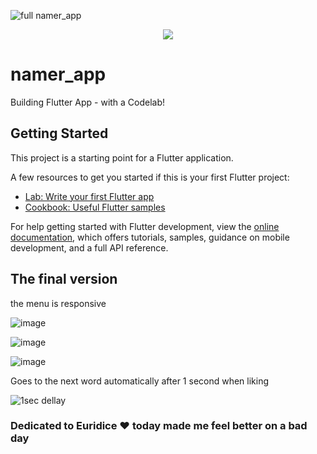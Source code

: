 
![full namer_app](https://user-images.githubusercontent.com/93227096/223277677-b39fe17e-320c-481d-9ce8-a0721f85d9fd.gif)

<p align="center">
  <img src="https://user-images.githubusercontent.com/93227096/223277677-b39fe17e-320c-481d-9ce8-a0721f85d9fd.gif">
</p>



# namer_app

Building Flutter App - with a Codelab!

## Getting Started

This project is a starting point for a Flutter application.

A few resources to get you started if this is your first Flutter project:

- [Lab: Write your first Flutter app](https://docs.flutter.dev/get-started/codelab)
- [Cookbook: Useful Flutter samples](https://docs.flutter.dev/cookbook)

For help getting started with Flutter development, view the
[online documentation](https://docs.flutter.dev/), which offers tutorials,
samples, guidance on mobile development, and a full API reference.

## The final version

the menu is responsive

![image](https://user-images.githubusercontent.com/93227096/223274294-e335d3dd-2ea9-4a14-a354-beef9578a732.png)

![image](https://user-images.githubusercontent.com/93227096/223274314-d372dda4-75d5-4b1d-a3b2-821585fe4016.png)

![image](https://user-images.githubusercontent.com/93227096/223274339-e369434f-35bd-4f9e-b090-84f6152e4046.png)

Goes to the next word automatically after 1 second when liking

![1sec dellay](https://user-images.githubusercontent.com/93227096/223277486-9a86e331-ab74-4de8-8c6b-93e5fd2548f4.gif)



### Dedicated to Euridice ♥ today made me feel better on a bad day
